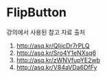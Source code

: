 # FlipButton

강의에서 사용된 참고 자료 출처

1. http://asq.kr/QIjicDr7rPLQ
2. http://asq.kr/Sro4Y1eNXsq6
3. http://asq.kr/zWNVfupYE2wb
4. http://asq.kr/V84aVDa6DfFy